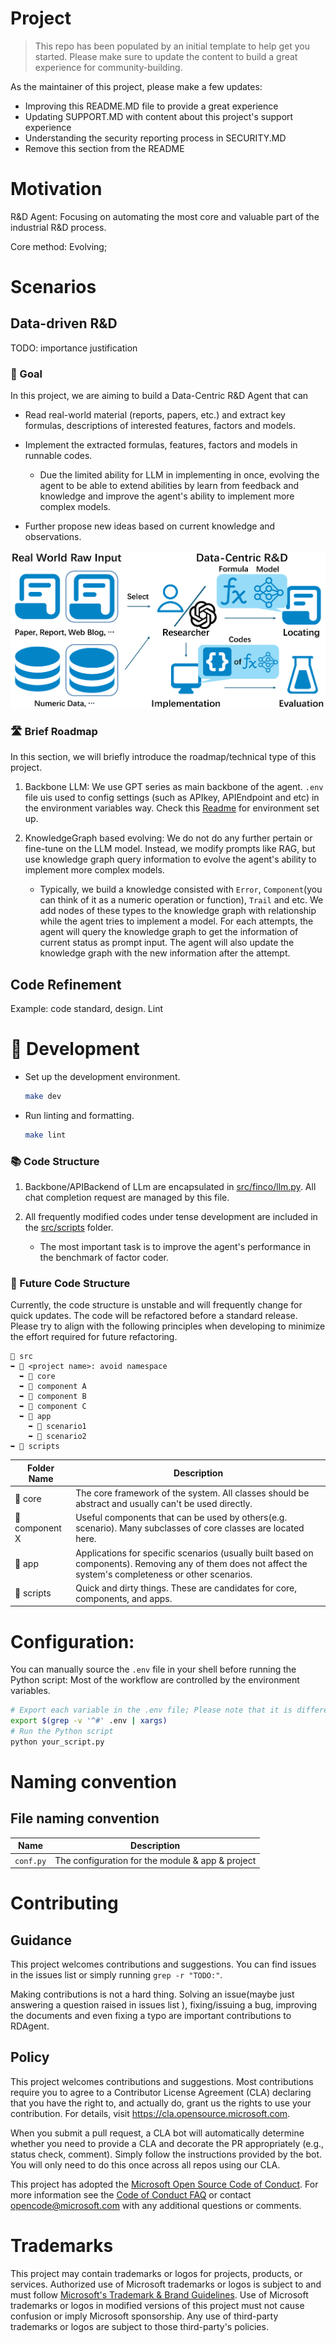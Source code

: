 # Project

> This repo has been populated by an initial template to help get you started. Please
> make sure to update the content to build a great experience for community-building.

As the maintainer of this project, please make a few updates:

- Improving this README.MD file to provide a great experience
- Updating SUPPORT.MD with content about this project's support experience
- Understanding the security reporting process in SECURITY.MD
- Remove this section from the README


# Motivation
R&D Agent: Focusing on automating the most core and valuable part of the industrial R&D process.

Core method: Evolving;

# Scenarios

## Data-driven R&D
TODO: importance justification

### 🎯 Goal

In this project, we are aiming to build a Data-Centric R\&D Agent that can

+ Read real-world material (reports, papers, etc.) and extract key formulas, descriptions of interested features, factors and models.

+ Implement the extracted formulas, features, factors and models in runnable codes.
   + Due the limited ability for LLM in implementing in once, evolving the agent to be able to extend abilities by learn from feedback and knowledge and improve the agent's ability to implement more complex models.

+ Further propose new ideas based on current knowledge and observations.

![Data-Centric R&D Overview](docs/_static/overview.png)

### 🛣️ Brief Roadmap
In this section, we will briefly introduce the roadmap/technical type of this project.

1. Backbone LLM: We use GPT series as main backbone of the agent. `.env` file uis used to config settings (such as APIkey, APIEndpoint and etc) in the environment variables way. Check this [Readme](src/scripts/benchmark/README.md) for environment set up.

2. KnowledgeGraph based evolving: We do not do any further pertain or fine-tune on the LLM model. Instead, we modify prompts like RAG, but use knowledge graph query information to evolve the agent's ability to implement more complex models. 
   + Typically, we build a knowledge consisted with `Error`, `Component`(you can think of it as a numeric operation or function), `Trail` and etc. We add nodes of these types to the knowledge graph with relationship while the agent tries to implement a model. For each attempts, the agent will query the knowledge graph to get the information of current status as prompt input. The agent will also update the knowledge graph with the new information after the attempt.


## Code Refinement
Example: code standard, design. Lint


# 🔧 Development
- Set up the development environment.

   ```bash
   make dev
   ```

- Run linting and formatting.

   ```bash
   make lint
   ```

### 📚 Code Structure
1. Backbone/APIBackend of LLm are encapsulated in [src/finco/llm.py](src/finco/llm.py). All chat completion request are managed by this file.

2. All frequently modified codes under tense development are included in the [src/scripts](src/scripts) folder.
   + The most important task is to improve the agent's performance in the benchmark of factor coder.



### 🔮 Future Code Structure

Currently, the code structure is unstable and will frequently change for quick updates. The code will be refactored before a standard release. Please try to align with the following principles when developing to minimize the effort required for future refactoring.

```
📂 src
➥ 📂 <project name>: avoid namespace
  ➥ 📁 core
  ➥ 📁 component A
  ➥ 📁 component B
  ➥ 📁 component C
  ➥ 📂 app
    ➥ 📁 scenario1
    ➥ 📁 scenario2
➥ 📁 scripts
```

| Folder Name    | Description                                                                                                                                                 |
|----------------|-------------------------------------------------------------------------------------------------------------------------------------------------------------|
| 📁 core        | The core framework of the system. All classes should be abstract and usually can't be used directly.                                                        |
| 📁 component X | Useful components that can be used by others(e.g. scenario). Many subclasses of core classes are located here.                                                   |
| 📁 app         | Applications for specific scenarios (usually built based on components). Removing any of them does not affect the system's completeness or other scenarios. |
| 📁 scripts     | Quick and dirty things. These are candidates for core, components, and apps.                                                                                |



# Configuration:

You can manually source the `.env` file in your shell before running the Python script:
Most of the workflow are controlled by the environment variables.
```sh
# Export each variable in the .env file; Please note that it is different from `source .env` without export
export $(grep -v '^#' .env | xargs)
# Run the Python script
python your_script.py
```

# Naming convention

## File naming convention

| Name      | Description       |
| --        | --                |
| `conf.py` | The configuration for the module & app & project  | 

<!-- TODO: renaming files -->
 

# Contributing

## Guidance
This project welcomes contributions and suggestions.
You can find issues in the issues list or simply running `grep -r "TODO:"`.

Making contributions is not a hard thing. Solving an issue(maybe just answering a question raised in issues list ), fixing/issuing a bug, improving the documents and even fixing a typo are important contributions to RDAgent.


## Policy

This project welcomes contributions and suggestions.  Most contributions require you to agree to a
Contributor License Agreement (CLA) declaring that you have the right to, and actually do, grant us
the rights to use your contribution. For details, visit https://cla.opensource.microsoft.com.

When you submit a pull request, a CLA bot will automatically determine whether you need to provide
a CLA and decorate the PR appropriately (e.g., status check, comment). Simply follow the instructions
provided by the bot. You will only need to do this once across all repos using our CLA.

This project has adopted the [Microsoft Open Source Code of Conduct](https://opensource.microsoft.com/codeofconduct/).
For more information see the [Code of Conduct FAQ](https://opensource.microsoft.com/codeofconduct/faq/) or
contact [opencode@microsoft.com](mailto:opencode@microsoft.com) with any additional questions or comments.

# Trademarks

This project may contain trademarks or logos for projects, products, or services. Authorized use of Microsoft 
trademarks or logos is subject to and must follow 
[Microsoft's Trademark & Brand Guidelines](https://www.microsoft.com/en-us/legal/intellectualproperty/trademarks/usage/general).
Use of Microsoft trademarks or logos in modified versions of this project must not cause confusion or imply Microsoft sponsorship.
Any use of third-party trademarks or logos are subject to those third-party's policies.
